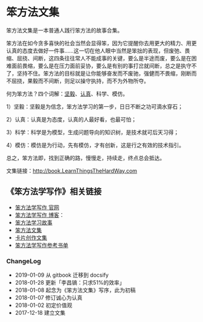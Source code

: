 # 笨方法文集


笨方法文集是一本普通人践行笨方法的故事合集。

笨方法在如今贪多喜快的社会当然会显得笨，因为它提醒你去用更大的精力、用更认真的态度去做好一件事……这一切在他人眼中当然是笨拙的表现，但废弛、畏缩、屈挠、间断，这四条往往常人不能成事的关键，要么是半途而废，要么是在困难面前畏缩，要么是在压力面前妥协，要么是有别的事打岔就间断，总之是执守不了，坚持不住。笨方法的目标就是让你能够奋发而不废驰，强健而不畏缩，刚断而不屈挠，果毅而不间断，则足以操守执持，而不为外物所夺。

何为笨方法？四个词解：[坚毅](https://book.learnthingsthehardway.com/chapter01/note13.html)、[认真](https://book.learnthingsthehardway.com/chapter01/note14.html)、科学、模仿。

1）坚毅：坚毅是为信念，笨方法学习的第一步，日日不断之功可滴水穿石；

2）认真：认真是为态度，认真的人最好看，也最可怕；

3）科学：科学是为模型，生成问题导向的知识树，是技术就可后天习得；

4）模仿：模仿是为行动，先有模仿，才有创新，这是行之有效的技术指引。

总之，笨方法即，找到正确的路，慢慢走，持续走，终点总会抵达。


文集链接：http://book.LearnThingsTheHardWay.com


## 《笨方法学写作》相关链接


- [笨方法学写作 官网](http://www.LearnWritingTheHardWay.cn)
- [笨方法学写作 博客](http://www.cnfeat.com)：
- [笨方法学习故事](http://story.learnwritingthehardway.cn/)
- [笨方法文集](http://book.learnthingsthehardway.com/)
- [卡片创作文集](http://card.learnwritingthehardway.cn/)
- [笨方法学写作参考书单](https://www.douban.com/doulist/45064751/)





### ChangeLog


- 2019-01-09 从 gitbook 迁移到 docsify
- 2018-01-28 更新「李昌镐：只求51%的效率」
- 2018-01-08 起念为《笨方法文集》写序，此为初稿
- 2018-01-07 修订诚心为认真
- 2018-01-02 初定价值观
- 2017-12-18 建立文集




